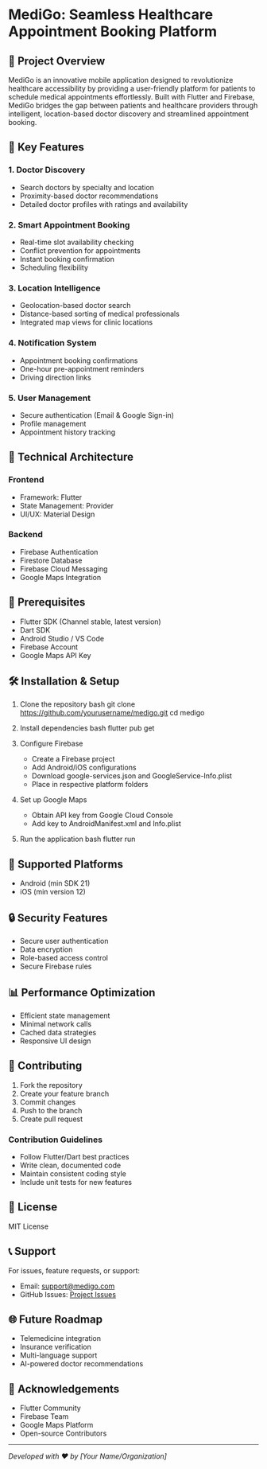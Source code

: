 # MediGo: Seamless Healthcare Appointment Booking Platform

## 🏥 Project Overview

MediGo is an innovative mobile application designed to revolutionize healthcare accessibility by providing a user-friendly platform for patients to schedule medical appointments effortlessly. Built with Flutter and Firebase, MediGo bridges the gap between patients and healthcare providers through intelligent, location-based doctor discovery and streamlined appointment booking.

## 🌟 Key Features

### 1. Doctor Discovery
- Search doctors by specialty and location
- Proximity-based doctor recommendations
- Detailed doctor profiles with ratings and availability

### 2. Smart Appointment Booking
- Real-time slot availability checking
- Conflict prevention for appointments
- Instant booking confirmation
- Scheduling flexibility

### 3. Location Intelligence
- Geolocation-based doctor search
- Distance-based sorting of medical professionals
- Integrated map views for clinic locations

### 4. Notification System
- Appointment booking confirmations
- One-hour pre-appointment reminders
- Driving direction links

### 5. User Management
- Secure authentication (Email & Google Sign-in)
- Profile management
- Appointment history tracking

## 🚀 Technical Architecture

### Frontend
- Framework: Flutter
- State Management: Provider
- UI/UX: Material Design

### Backend
- Firebase Authentication
- Firestore Database
- Firebase Cloud Messaging
- Google Maps Integration

## 🔧 Prerequisites

- Flutter SDK (Channel stable, latest version)
- Dart SDK
- Android Studio / VS Code
- Firebase Account
- Google Maps API Key

## 🛠 Installation & Setup

1. Clone the repository
   bash
   git clone https://github.com/yourusername/medigo.git
   cd medigo
   

2. Install dependencies
   bash
   flutter pub get
   

3. Configure Firebase
   - Create a Firebase project
   - Add Android/iOS configurations
   - Download google-services.json and GoogleService-Info.plist
   - Place in respective platform folders

4. Set up Google Maps
   - Obtain API key from Google Cloud Console
   - Add key to AndroidManifest.xml and Info.plist

5. Run the application
   bash
   flutter run
   

## 📱 Supported Platforms
- Android (min SDK 21)
- iOS (min version 12)

## 🔒 Security Features
- Secure user authentication
- Data encryption
- Role-based access control
- Secure Firebase rules

## 📊 Performance Optimization
- Efficient state management
- Minimal network calls
- Cached data strategies
- Responsive UI design

## 🤝 Contributing

1. Fork the repository
2. Create your feature branch
3. Commit changes
4. Push to the branch
5. Create pull request

### Contribution Guidelines
- Follow Flutter/Dart best practices
- Write clean, documented code
- Maintain consistent coding style
- Include unit tests for new features

## 📜 License
MIT License

## 📞 Support
For issues, feature requests, or support:
- Email: support@medigo.com
- GitHub Issues: [Project Issues](https://github.com/yourusername/medigo/issues)

## 🌐 Future Roadmap
- Telemedicine integration
- Insurance verification
- Multi-language support
- AI-powered doctor recommendations

## 🙏 Acknowledgements
- Flutter Community
- Firebase Team
- Google Maps Platform
- Open-source Contributors

---

*Developed with ❤ by [Your Name/Organization]*

